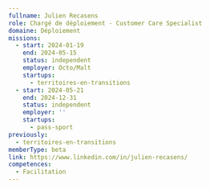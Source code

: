 ```yaml
---
fullname: Julien Recasens
role: Chargé de déploiement - Customer Care Specialist
domaine: Déploiement
missions:
  - start: 2024-01-19
    end: 2024-05-15
    status: independent
    employer: Octo/Malt
    startups:
      - territoires-en-transitions
  - start: 2024-05-21
    end: 2024-12-31
    status: independent
    employer: ''
    startups:
      - pass-sport
previously:
  - territoires-en-transitions
memberType: beta
link: https://www.linkedin.com/in/julien-recasens/
competences:
  - Facilitation
---
```

